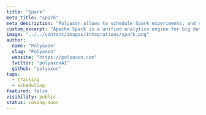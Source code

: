 ```yaml
---
title: "Spark"
meta_title: "spark"
meta_description: "Polyaxon allows to schedule Spark experiments, and supports tracking metrics, outputs, and models natively."
custom_excerpt: "Apache Spark is a unified analytics engine for big data processing, with built-in modules for streaming, SQL, machine learning and graph processing."
image: "../../content/images/integrations/spark.png"
author:
  name: "Polyaxon"
  slug: "Polyaxon"
  website: "https://polyaxon.com"
  twitter: "polyaxonAI"
  github: "polyaxon"
tags: 
  - tracking
  - scheduling
featured: false
visibility: public
status: coming-soon
---
```

